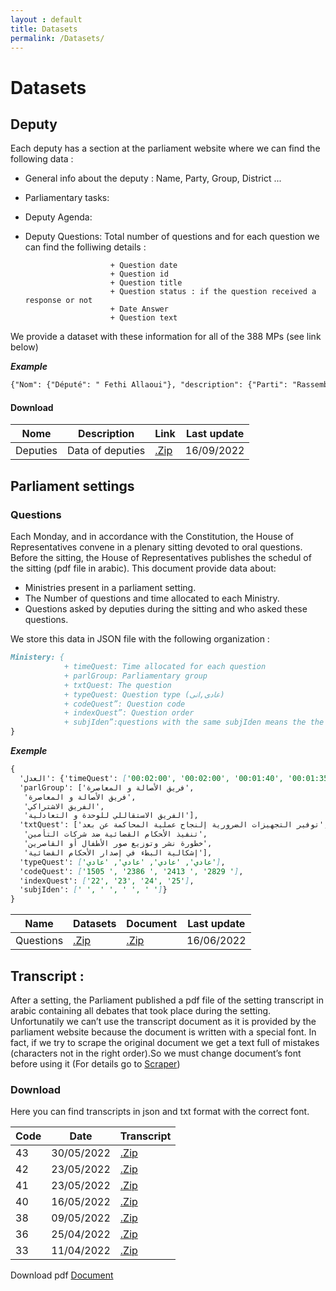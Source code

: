 ```yaml
---
layout : default
title: Datasets
permalink: /Datasets/
---
```


# Datasets


## Deputy 
Each deputy has a section at the parliament website where we can find the following data :
  
  + General info about the deputy : Name, Party, Group, District ...
  + Parliamentary tasks: 
  + Deputy Agenda: 
  + Deputy Questions: Total number of questions and for each question we can find the folliwing details :
  
                           + Question date
                           + Question id
                           + Question title
                           + Question status : if the question received a response or not
                           + Date Answer
                           + Question text 

We provide a dataset with these information for all of  the 388 MPs (see link below)

***Example*** 

```markdown
{"Nom": {"Député": " Fethi Allaoui"}, "description": {"Parti": "Rassemblement national des indépendants", "Groupe": "Groupe du Rassemblement National des Indépendants", "Circonscription": "Circonscription locale", "Circonscription_1": "Berkane", "Legislature": "2021-2026", "Arrêté de la cour": "\n\n"}, "task": {"Commission": ""}, "Agenda": {"Agenda_1": {"heure": "15:00", "evenemnt": "Séance plénière des questions orales suivie d\\'une séance plénière législative lundi 20 Juin 2022"}, "Agenda_2": {"heure": "15:00", "evenemnt": "Séance plénière mensuelle des questions de politique générale lundi 13 Juin 2022"}, "Agenda_3": {"heure": "10:00", "evenemnt": "Séance plénière mardi 7 Juin 2022 consacrée à la discussion du rapport de la Cour des Comptes 2019-2020"}, "Agenda_4": {"heure": "15:00", "evenemnt": "Séance plénière hebdomadaire des questions orales lundi 6 Juin 2022"}, "Agenda_5": {"heure": "15:00", "evenemnt": "Séance plénière hebdomadaire des questions orales lundi 30 Mai 2022"}, "Agenda_6": {"heure": "15:00", "evenemnt": "Séance plénière des questions orales suivie d\\'une séance plénière législative lundi 23 Mai 2022"}, "Agenda_7": {"heure": "15:00", "evenemnt": "Séance plénière hebdomadaire des questions orales lundi 16 Mai 2022"}, "Agenda_8": {"heure": "11:00", "evenemnt": "Séance plénière commune mercredi 11 Mai 2022 consacrée à l\\'exposé des activités de la Cour des Comptes au titre des années 2019 et 2020"}, "Agenda_9": {"heure": "15:00", "evenemnt": "Séance plénière hebdomadaire des questions orales lundi 9 Mai 2022"}, "Agenda_10": {"heure": "11:00", "evenemnt": "Séance plénière des questions orales suivie d\\'une séance plénière législative lundi 25 Avril 2022"}}, "Questions": {"NbrQuest": ["8"], "Dates": ["Date : 18/05/2022", "Date : 25/02/2022", "Date : 15/02/2022", "Date : 29/12/2021", "Date : 28/12/2021", "Date : 28/12/2021", "Date : 28/12/2021", "Date : 28/12/2021"], "Questions": ["Question  :  تثنية الطريق الإقليمية 6008 بإقليم بركان", "Question  :  رخصة تسوية البنايات غير القانونية", "Question  :  خطة استبدال الواردات  بدعم برنامج صنع في المغرب", "Question  :  فتح أقسام التعليم التأهيلي بثانوية تافوغالت الإعدادية بجماعة تافوغالت إقليم بركان", "Question  :  تأخر أشغال إحداث ملحقة جامعة محمد الأول بإقليم بركان", "Question  :  وضعية المستشفى الإقليمي بإقليم بركان", "Question  :  إحداث مركز لتصفية الكلي يضم جماعات أكليم وبوغريبة والشويحية بإقليم بركان", "Question  :  إحداث مستشفى القرب يضم جماعات أكليم، وبوغريبة، والشويحية بإقليم بركان"], "Status": ["NR", "NR", "NR", "R", "R", "R", "R", "R"], "Quest_link": [], "Quest_txt": [{"Nombre Question": " 4089", "Objet ": " تثنية الطريق الإقليمية 6008 بإقليم بركان", "Date réponse ": " pas de réponse", "Date de la question": "Mercredi 18 Mai 2022", "Question": "تعتبر الطرق الإقليمية رافدا من روافد التنمية المحلية وتحريك عجلة الاقتصاد، وعاملا أساسيا في تسهيل عملية النقل والتنقل، وهنا نخص بالذكر الطريق الإقليمية 6008 الرابطة بين مدينة بركان والطريق الوطنية رقم 2 عبر مدينة أكليم على طول حوالي 20 كلم.هاته الطريق الإقليمية، تعرف حركة سير كثيفة وحركية كبيرة للشاحنات الكبرى ذات الوزن الثقيل، بفعل تواجدها في مجال ومنطقة تحتضن الأنشطة الفلاحية والتجارية والخدمات، إضافة إلى أنها تشكل المعبر الرئيسي للولوج إلى الأقاليم المجاورة.هاته الطريق تعرف حركية مكثفة للسير والجولان، مما ينتج عنه ازدحام مروري متواصل، إضافة إلى وقوع حوادث سير خطيرة، ما يتسبب في صعوبة التنقل.     وبناء عليه فإننا نسائلكم السيد الوزير المحترم"}, {"Nombre Question": " 2651", "Objet ": " رخصة تسوية البنايات غير القانونية", "Date réponse ": " pas de réponse", "Date de la question": "Vendredi 25 Février 2022", "Question": "كما تعلمون السيدة الوزيرة، لقد وسع ضابط البناء العام في صيغته الجديدة الصادرة في 12 يونيو 2019 من مجال الترخيص بإضافة رخص جديدة ومنها رخصة التسوية، حيث أسفر العمل بهذه الرخصة في تسوية وضعية العديد من البنايات وتمكين المواطنين من تسوية وضعيتها في إطار القانون.غير أنه، السيدة الوزيرة، وبعد انتهاء الآجال القانونية للعمل بهذه الرخصة (8 يناير 2022)، أصبح من اللازم وبشكل آني مراجعة مقتضيات ضابط البناء العام لتمديد العمل بهذه الرخصة مع مراجعة شروط الإستفادة منها لتشمل البنايات موضوع محاضر المعاينة والتي صدرت بشأنها أحكام قضائية."}, {"Nombre Question": " 2443", "Objet ": " خطة استبدال الواردات  بدعم برنامج صنع في المغرب", "Date réponse ": " pas de réponse", "Question": "في إطار دعم خطة استبدال الواردات ؛تواصل الحكومة الجديدة دعم برنامج \"صنع في المغرب\" لتعزيز الصناعات المحلية، وتعويض الواردات.       ويرمي هذا البرنامج، حسب ما صرحتم به السيد الوزير ، إلى استبدال 45 مليار درهم من قيمة الواردات، وتصدير ما قيمته 50 مليارا  بعدما تم في وقت سابق تحليل للواردات وجرد لائحة أولية ببعض المواد والمنتجات التي يمكن تصنيعها محليا في ضوء المهن الصناعية الوطنية والقدرة والكفاءات الوطنية.     بناء عليه نسائلكم السيد الـــوزيــــر المحترم"}, {"Nombre Question": " 1272", "Objet ": " فتح أقسام التعليم التأهيلي بثانوية تافوغالت الإعدادية بجماعة تافوغالت إقليم بركان", "Date réponse ": " Lundi 17 Janvier 2022", "Date de la question": "Mercredi 29 Décembre 2021", "Question": "تتميز جماعة تافوغالت، بإقليم بركان بكونها مشتلا للأطر وأصحاب الشواهد العليا بالمغرب، حيث ينتمي إليها غالبية الكفاءات الوطنية حاليا والذين نهلوا من التحصيل الدراسي الأولي من جدران مدارسها.في هذا الإطار، فهاته الجماعة والتي تعتبر منطقة مركزية بالإقليم، تضم إعدادية تافوغالت، تتوفر على بنية أساسية ومادية مهمة من حجرات وقسم داخلي، يسمح لها باستقبال تلاميذ التعليم التأهيلي، كما أنها ذات مساحة كبرى، تسمح ببناء المزيد من الأقسام والمرافق الرياضية.ولعلمكم السيد الوزير أن جماعة تافوغالت قد سبق لها مراسلتكم في هذا الشأن بتاريخ 20 فبراير 2020، طبقا لقرار وملتمس المجلس الجماعي لتافوغالت خلال الدورة العادية لشهر فبراير 2020.ومن هذا المنطلق، واعتبارا للدور الأساسي لهاته الإعدادية بجماعة تافوغالت،نسائلكم السيد الوزير المحترم"}, {"Nombre Question": " 1202", "Objet ": " تأخر أشغال إحداث ملحقة جامعة محمد الأول بإقليم بركان", "Date réponse ": " Vendredi 21 Janvier 2022", "Date de la question": "Mardi 28 Décembre 2021", "Question": "استبشر خيرا طلبة إقليم بركان وأسرهم بخبر إحداث ملحقة لجامعة محمد الأول بإقليم بركان، الشيء الذي سيخفف من معاناة الطلبة في التحصيل الجامعي.  هاته الملحقة الجامعية جاءت بناء على شراكة ضمت عمالة إقليم بركان، والمجلس الجهوي والمجلس الإقليمي، وجامعة محمد الأول، في إطار تقريب الجامعة من الطلبة، والقضاء على الهدر الجامعي بسبب صعوبة التنقل والأعباء المادية، خصوصا لدى ساكنة العالم القروي، إلا أنه لحد الآن لازالت أشغال هذا المشروع تعرف وثيرة بطيئة.بناء عليه نسائلكم السيد الوزير المحترم"}, {"Nombre Question": " 1203", "Objet ": " وضعية المستشفى الإقليمي بإقليم بركان", "Date réponse ": " Lundi 17 Janvier 2022", "Date de la question": "Mardi 28 Décembre 2021", "Question": "يتوفر إقليم بركان على مستشفى إقليمي يقدم خدماته الطبية والاستشفائية لآلاف السكان ولجميع الجماعات المجاورة، إلا أنه من الملاحظ أن هذا المشفى يعرف خصاصا في الموارد الطبية، والأدوية الموجهة للحالات الاستعجالية، إضافة إلى غياب طبيب الأشعة.ولعلمكم السيد الوزير، لازال الإقليم لم يشهد الحركة الانتقالية للأطر الصحية، الشيء الذي عمق من أزمة الخصاص بالمستشفى الإقليمي، خصوصا وأنه لحد الآن، لازال يعرف غياب مقتصد لضبط الموارد المالية للمستشفى.بناء عليه نسائلكم السيد الوزير المحترم"}, {"Nombre Question": " 1204", "Objet ": " إحداث مركز لتصفية الكلي يضم جماعات أكليم وبوغريبة والشويحية بإقليم بركان", "Date réponse ": " Lundi 17 Janvier 2022", "Date de la question": "Mardi 28 Décembre 2021", "Question": "تعرف جماعات أكليم وبوغريبة والشويحية بإقليم بركان كثافة سكانية مرتفعة تقدر بأكثر من 45 ألف نسمة، تعرف معاناة كبيرة في المجال الصحي، خصوصا على مستوى مرضى الكلي، بسبب غياب مركز قريب منهم، الأمر الذي يزيد من معاناتهم بفعل صعوبة التنقل والأعباء المادية الإضافية من أجل القيام بحصص التصفية لمرضى الفشل الكلوي. بناء عليه نسائلكم السيد الوزير المحترم"}, {"Nombre Question": " 1205", "Objet ": " إحداث مستشفى القرب يضم جماعات أكليم، وبوغريبة، والشويحية بإقليم بركان", "Date réponse ": " Lundi 17 Janvier 2022", "Date de la question": "Mardi 28 Décembre 2021", "Question": "تعرف جماعات أكليم وبوغريبة والشويحية كثافة سكانية تضم في مجملها أزيد من 45000 ألف نسمة، أغلبها من طبقة هشة، حيث يزيد من هشاشتها غياب أي مرفق صحي قريب منها يقصده المرضى والحالات المرضية المستعجلة، الأمر الذي يعمق من معاناة ساكنة هاته الجماعات بفعل صعوبة التنقل وضعف الإمكانيات المادية.بناء عليه نسائلكم السيد الوزير المحترم"}]}}

``` 
#### Download
| Nome | Description | Link | Last update|
|-------|--------|---------|---------|
| Deputies | Data of deputies | [.Zip](https://www.dropbox.com/sh/l12c9n81hsdo5jz/AAAsUukswbiuiXkPjenZ5Wx0a?dl=1) |16/09/2022|


## Parliament settings
### Questions
Each Monday, and in accordance with the Constitution, the House of Representatives convene in a plenary sitting devoted to oral questions. Before the sitting, the House of Representatives publishes the schedul of the sitting (pdf file in arabic). This document provide data about: 
  
  + Ministries present in a parliament setting.
  + The Number of questions and time allocated to each Ministry.
  + Questions asked by deputies during the sitting and  who asked these questions.

We store this data in JSON file with the following organization :
```markdown
Ministery: {
            + timeQuest: Time allocated for each question
            + parlGroup: Parliamentary group
            + txtQuest: The question
            + typeQuest: Question type (عادى,انى)
            + codeQuest”: Question code
            + indexQuest”: Question order
            + subjIden”:questions with the same subjIden means the the questions have the same subject (identical subject)(e.g. وحدة الموضوع)
}
```
***Exemple***
```markdown
{
  'ﺍﻟﻌﺪﻝ': {'timeQuest': ['00:02:00', '00:02:00', '00:01:40', '00:01:35'],
  'parlGroup': ['ﻓﺮﻳﻖ الأﺼﺎﻟﺔ ﻭ ﺍﻟﻤﻌﺎﺻﺮﺓ',
   'ﻓﺮﻳﻖ الأﺼﺎﻟﺔ ﻭ ﺍﻟﻤﻌﺎﺻﺮﺓ',
   'ﺍﻟﻔﺮﻳﻖ الاﺸﺘﺮﺍﻛﻲ',
   'ﺍﻟﻔﺮﻳﻖ الاﺴﺘﻘﺎﻟﻠﻲ ﻟﻠﻮﺣﺪﺓ ﻭ ﺍﻟﺘﻌﺎﺩﻟﻴﺔ'],
  'txtQuest': ['ﺗﻮﻓﻴﺮ ﺍﻟﺘﺠﻬﻴﺰﺍﺕ ﺍﻟﻀﺮﻭﺭﻳﺔ ﺇﻟﻨﺠﺎﺡ ﻋﻤﻠﻴﺔ ﺍﻟﻤﺤﺎﻛﻤﺔ ﻋﻦ ﺑﻌﺪ',
   'ﺗﻨﻔﻴﺬ الأﺤﻜﺎﻡ ﺍﻟﻘﻀﺎﺋﻴﺔ ﺿﺪ ﺷﺮﻛﺎﺕ ﺍﻟﺘﺄﻣﻴﻦ',
   'ﺧﻄﻮﺭﺓ ﻧﺸﺮ ﻭﺗﻮﺯﻳﻊ ﺻﻮﺭ الأﻄﻔﺎﻝ ﺃﻭ ﺍﻟﻘﺎﺻﺮﻳﻦ',
   'ﺇﺷﻜﺎﻟﻴﺔ ﺍﻟﺒﻂﺀ ﻓﻲ ﺇﺻﺪﺍﺭ الأﺤﻜﺎﻡ ﺍﻟﻘﻀﺎﺋﻴﺔ'],
  'typeQuest': ['ﻋﺎﺩﻱ', 'ﻋﺎﺩﻱ', 'ﻋﺎﺩﻱ', 'ﻋﺎﺩﻱ'],
  'codeQuest': ['1505 ', '2386 ', '2413 ', '2829 '],
  'indexQuest': ['22', '23', '24', '25'],
  'subjIden': [' ', ' ', ' ', ' ']}
}
``` 

| Name | Datasets | Document | Last update| 
|-------|--------|---------|--------|
| Questions | [.Zip](https://www.dropbox.com/sh/l12c9n81hsdo5jz/AAAsUukswbiuiXkPjenZ5Wx0a?dl=1) | [.Zip](www.) | 16/06/2022 |

## Transcript :
After a setting, the Parliament published a pdf file of the setting transcript in arabic containing all debates that took place during the setting. 
Unfortunatily we can’t use the transcript document as it is provided by the parliament website because the document is written with a special font. In fact, if we try to scrape the original document we get a text full of mistakes (characters not in the right order).So we must change document’s font before using it (For details go to [Scraper](https://nowabindata.github.io/Scraper/))


### Download
Here you can find transcripts in json and txt format with the correct font.

| Code | Date | Transcript |
|-------|--------|---------|
| 43 | 30/05/2022 | [.Zip](https://www.dropbox.com/s/3gopt580qbyrabt/43-cdr30052022WF.rar?dl=1) | 
| 42 | 23/05/2022 | [.Zip](https://www.dropbox.com/s/krk3js5cpr111j5/42-cdr23052022WF.rar?dl=1) | 
| 41 | 23/05/2022 | [.Zip](https://www.dropbox.com/s/9goc2noz4beejz6/41-cdr23052022WF.rar?dl=1) | 
| 40 | 16/05/2022 | [.Zip](https://www.dropbox.com/s/43mo9pwmwu39en5/40-cdr16052022WF.rar?dl=1) | 
| 38 | 09/05/2022 | [.Zip](https://www.dropbox.com/s/g7x4bve8p90r3uz/38-cdr09052022WF.rar?dl=1) | 
| 36 | 25/04/2022 | [.Zip](https://www.dropbox.com/s/xmu7kqlcx6woqra/36-cdr25042022WF.rar?dl=1) | 
| 33 | 11/04/2022 | [.Zip](https://www.dropbox.com/s/242kyrvy323f84a/33-cdr11042022WF.rar?dl=1) | 

Download pdf [Document](https://www.dropbox.com/s/3w2f43r040aszwr/PV.rar?dl=1)
